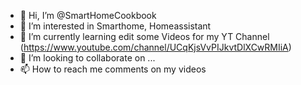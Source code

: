 - 👋 Hi, I’m @SmartHomeCookbook
- 👀 I’m interested in Smarthome, Homeassistant
- 🌱 I’m currently learning edit some Videos for my YT Channel (https://www.youtube.com/channel/UCqKjsVvPIJkvtDlXCwRMIiA)
- 💞️ I’m looking to collaborate on ...
- 📫 How to reach me comments on my videos

<!---
SmartHomeCookbook/SmartHomeCookbook is a ✨ special ✨ repository because its `README.md` (this file) appears on your GitHub profile.
You can click the Preview link to take a look at your changes.
--->
